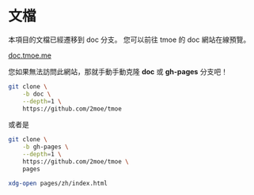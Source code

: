 # 文檔

本項目的文檔已經遷移到 doc 分支。
您可以前往 tmoe 的 doc 網站在線預覽。

[doc.tmoe.me](https://doc.tmoe.me)

您如果無法訪問此網站，那就手動手動克隆 **doc** 或 **gh-pages** 分支吧！

```sh
git clone \
    -b doc \
    --depth=1 \
    https://github.com/2moe/tmoe
```

或者是

```sh
git clone \
    -b gh-pages \
    --depth=1 \
    https://github.com/2moe/tmoe \
    pages

xdg-open pages/zh/index.html
```
